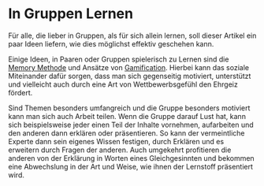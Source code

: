 <!-- ["Lernen","Lernmethoden"] -->

# In Gruppen Lernen

Für alle, die lieber in Gruppen, als für sich allein lernen, soll dieser Artikel ein paar Ideen liefern, wie dies möglichst effektiv geschehen kann. 

Einige Ideen, in Paaren oder Gruppen spielerisch zu Lernen sind die [Memory Methode](App-Wiki-Articles/de/Lernmethoden/Memory-Methode) und Ansätze von [Gamification](App-Wiki-Articles/de/Lernmethoden/Gamification). Hierbei kann das soziale Miteinander dafür sorgen, dass man sich gegenseitig motiviert, unterstützt und vielleicht auch durch eine Art von Wettbewerbsgefühl den Ehrgeiz fördert. 

Sind Themen besonders umfangreich und die Gruppe besonders motiviert kann man sich auch Arbeit teilen. Wenn die Gruppe darauf Lust hat, kann sich beispielsweise jeder einen Teil der Inhalte vornehmen, aufarbeiten und den anderen dann erklären oder präsentieren. So kann der vermeintliche Experte dann sein eigenes Wissen festigen, durch Erklären und es erweitern durch Fragen der anderen. Auch umgekehrt profitieren die anderen von der Erklärung in Worten eines Gleichgesinnten und bekommen eine Abwechslung in der Art und Weise, wie ihnen der Lernstoff präsentiert wird.